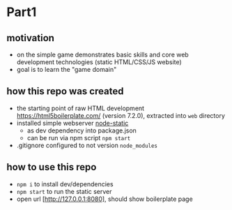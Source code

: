 # Part1

## motivation
- on the simple game demonstrates basic skills and core web development technologies (static HTML/CSS/JS website)
- goal is to learn the "game domain"

## how this repo was created
- the starting point of raw HTML development https://html5boilerplate.com/ (version 7.2.0), extracted into `web` directory
- installed simple webserver [node-static](https://www.npmjs.com/package/node-static)
    - as dev dependency into package.json
    - can be run via npm script `npm start`
- .gitignore configured to not version `node_modules`

## how to use this repo
- `npm i` to install dev/dependencies
- `npm start` to run the static server
- open url [http://127.0.0.1:8080], should show boilerplate page
